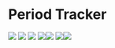 # Period Tracker

![](Images/1.jpg) ![](Images/2.jpg) ![](Images/3.jpg) ![](Images/4.jpg)![](Images/5.jpg) ![](Images/6.jpg)![](Images/7.jpg)
